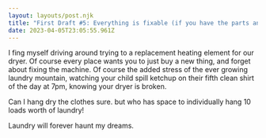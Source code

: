 ```yaml
---
layout: layouts/post.njk
title: "First Draft #5: Everything is fixable (if you have the parts and time)"
date: 2023-04-05T23:05:55.961Z
---
```

I fing myself driving around trying to a replacement heating element for our dryer. Of course every place wants you to just buy a new thing, and forget about fixing the machine. Of course the added stress of the ever growing laundry mountain, watching your child spill ketchup on their fifth clean shirt of the day at 7pm, knowing your dryer is broken. 

Can I hang dry the clothes sure. but who has space to individually hang 10 loads worth of laundry! 

Laundry will forever haunt my dreams. 